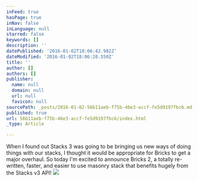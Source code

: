 ```yaml
---
inFeed: true
hasPage: true
inNav: false
inLanguage: null
starred: false
keywords: []
description: ''
datePublished: '2016-01-02T18:06:42.982Z'
dateModified: '2016-01-02T18:06:20.550Z'
title: ''
author: []
authors: []
publisher:
  name: null
  domain: null
  url: null
  favicon: null
sourcePath: _posts/2016-01-02-56b11aeb-f75b-46e3-accf-fe5d9197fbc6.md
published: true
url: 56b11aeb-f75b-46e3-accf-fe5d9197fbc6/index.html
_type: Article

---
```

When I found out Stacks 3 was going to be bringing us new ways of doing things with our stacks, I thought it would be appropriate for Bricks to get a major overhaul. So today I'm excited to announce Bricks 2, a totally re-written, faster, and easier to use masonry stack that benefits hugely from the Stacks v3 API!
![](https://s3-us-west-2.amazonaws.com/the-grid-img/p/a483ce6d67db162258b87a9d41924754535055dc.jpg)